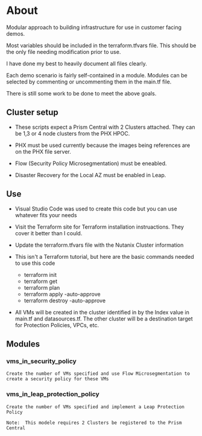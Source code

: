 # About

Modular approach to building infrastructure for use in customer facing demos.

Most variables should be included in the terraform.tfvars file.  This should be the only file needing modification prior to use.

I have done my best to heavily document all files clearly.

Each demo scenario is fairly self-contained in a module.  Modules can be selected by commenting or uncommenting them in the main.tf file.

There is still some work to be done to meet the above goals.

## Cluster setup
- These scripts expect a Prism Central with 2 Clusters attached.  They can be 1,3 or 4 node clusters from the PHX HPOC.  

- PHX must be used currently because the images being references are on the PHX file server.

- Flow (Security Policy Microsegmentation) must be eneabled.

- Disaster Recovery for the Local AZ must be enabled in Leap.

## Use
- Visual Studio Code was used to create this code but you can use whatever fits your needs
- Visit the Terraform site for Terraform installation instruactions.  They cover it better than I could.
- Update the terraform.tfvars file with the Nutanix Cluster information
- This isn't a Terraform tutorial, but here are the basic commands needed to use this code
    - terraform init
    - terraform get 
    - terraform plan
    - terraform apply -auto-approve
    - terraform destroy -auto-approve

- All VMs will be created in the cluster identified in by the Index value in main.tf and datasources.tf.  The other cluster will be
  a destination target for Protection Policies, VPCs, etc.

## Modules

### vms_in_security_policy
    Create the number of VMs specified and use Flow Microsegmentation to create a security policy for these VMs

### vms_in_leap_protection_policy
    Create the number of VMs specified and implement a Leap Protection Policy

    Note:  This modele requires 2 Clusters be registered to the Prism Central 

